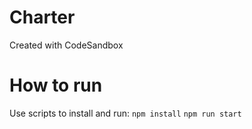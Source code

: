 # Charter
Created with CodeSandbox

# How to run

Use scripts to install and run:
```npm install```
```npm run start```